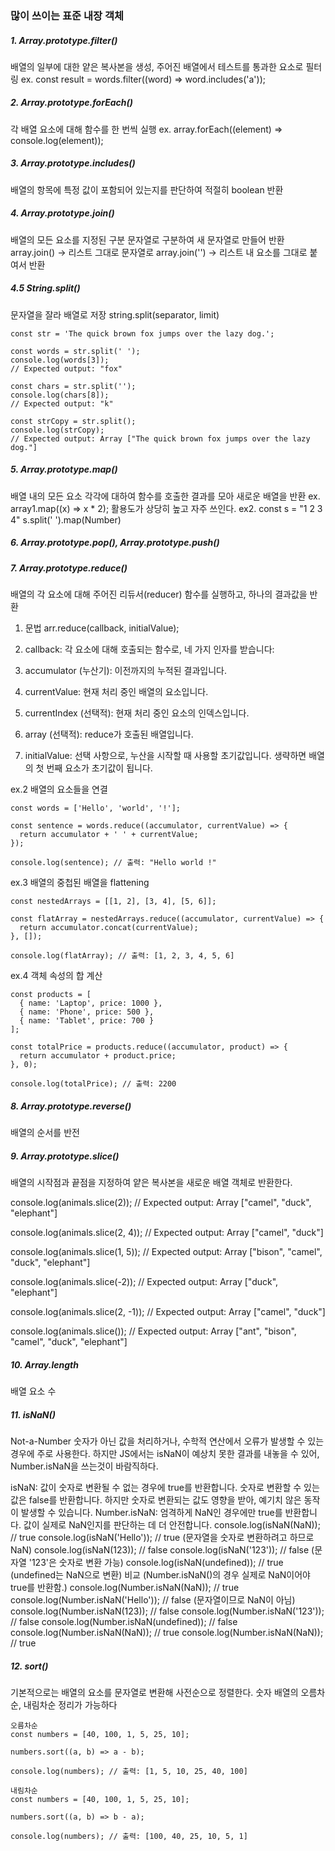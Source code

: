 ### 많이 쓰이는 표준 내장 객체

##### 1. Array.prototype.filter()

배열의 일부에 대한 얕은 복사본을 생성, 주어진 배열에서 테스트를 통과한 요소로 필터링
ex. const result = words.filter((word) => word.includes('a'));

##### 2. Array.prototype.forEach()

각 배열 요소에 대해 함수를 한 번씩 실행
ex. array.forEach((element) => console.log(element));

##### 3. Array.prototype.includes()

배열의 항목에 특정 값이 포함되어 있는지를 판단하여 적절히 boolean 반환

##### 4. Array.prototype.join()

배열의 모든 요소를 지정된 구분 문자열로 구분하여 새 문자열로 만들어 반환
array.join() -> 리스트 그대로 문자열로
array.join('') -> 리스트 내 요소를 그대로 붙여서 반환

##### 4.5 String.split()

문자열을 잘라 배열로 저장
string.split(separator, limit)

```
const str = 'The quick brown fox jumps over the lazy dog.';

const words = str.split(' ');
console.log(words[3]);
// Expected output: "fox"

const chars = str.split('');
console.log(chars[8]);
// Expected output: "k"

const strCopy = str.split();
console.log(strCopy);
// Expected output: Array ["The quick brown fox jumps over the lazy dog."]

```

##### 5. Array.prototype.map()

배열 내의 모든 요소 각각에 대하여 함수를 호출한 결과를 모아 새로운 배열을 반환
ex. array1.map((x) => x \* 2);
활용도가 상당히 높고 자주 쓰인다.
ex2. 
const s = "1 2 3 4"
s.split(' ').map(Number)

##### 6. Array.prototype.pop(), Array.prototype.push()

##### 7. Array.prototype.reduce()

배열의 각 요소에 대해 주어진 리듀서(reducer) 함수를 실행하고, 하나의 결과값을 반환

1. 문법
   arr.reduce(callback, initialValue);

1. callback: 각 요소에 대해 호출되는 함수로, 네 가지 인자를 받습니다:
1. accumulator (누산기): 이전까지의 누적된 결과입니다.
1. currentValue: 현재 처리 중인 배열의 요소입니다.
1. currentIndex (선택적): 현재 처리 중인 요소의 인덱스입니다.
1. array (선택적): reduce가 호출된 배열입니다.
1. initialValue: 선택 사항으로, 누산을 시작할 때 사용할 초기값입니다. 생략하면 배열의 첫 번째 요소가 초기값이 됩니다.

ex.2 배열의 요소들을 연결

```
const words = ['Hello', 'world', '!'];

const sentence = words.reduce((accumulator, currentValue) => {
  return accumulator + ' ' + currentValue;
});

console.log(sentence); // 출력: "Hello world !"
```

ex.3 배열의 중첩된 배열을 flattening

```
const nestedArrays = [[1, 2], [3, 4], [5, 6]];

const flatArray = nestedArrays.reduce((accumulator, currentValue) => {
  return accumulator.concat(currentValue);
}, []);

console.log(flatArray); // 출력: [1, 2, 3, 4, 5, 6]
```

ex.4 객체 속성의 합 계산

```
const products = [
  { name: 'Laptop', price: 1000 },
  { name: 'Phone', price: 500 },
  { name: 'Tablet', price: 700 }
];

const totalPrice = products.reduce((accumulator, product) => {
  return accumulator + product.price;
}, 0);

console.log(totalPrice); // 출력: 2200
```

##### 8. Array.prototype.reverse()

배열의 순서를 반전

##### 9. Array.prototype.slice()

배열의 시작점과 끝점을 지정하여 얕은 복사본을 새로운 배열 객체로 반환한다.

console.log(animals.slice(2));
// Expected output: Array ["camel", "duck", "elephant"]

console.log(animals.slice(2, 4));
// Expected output: Array ["camel", "duck"]

console.log(animals.slice(1, 5));
// Expected output: Array ["bison", "camel", "duck", "elephant"]

console.log(animals.slice(-2));
// Expected output: Array ["duck", "elephant"]

console.log(animals.slice(2, -1));
// Expected output: Array ["camel", "duck"]

console.log(animals.slice());
// Expected output: Array ["ant", "bison", "camel", "duck", "elephant"]

##### 10. Array.length

배열 요소 수

##### 11. isNaN()

Not-a-Number
숫자가 아닌 값을 처리하거나, 수학적 연산에서 오류가 발생할 수 있는 경우에 주로 사용한다.
하지만 JS에서는 isNaN이 예상치 못한 결과를 내놓을 수 있어, Number.isNaN을 쓰는것이 바람직하다.

isNaN: 값이 숫자로 변환될 수 없는 경우에 true를 반환합니다. 숫자로 변환할 수 있는 값은 false를 반환합니다. 하지만 숫자로 변환되는 값도 영향을 받아, 예기치 않은 동작이 발생할 수 있습니다.
Number.isNaN: 엄격하게 NaN인 경우에만 true를 반환합니다. 값이 실제로 NaN인지를 판단하는 데 더 안전합니다.
console.log(isNaN(NaN));       // true
console.log(isNaN('Hello'));   // true (문자열을 숫자로 변환하려고 하므로 NaN)
console.log(isNaN(123));       // false
console.log(isNaN('123'));     // false (문자열 '123'은 숫자로 변환 가능)
console.log(isNaN(undefined)); // true (undefined는 NaN으로 변환)
비교 (Number.isNaN()의 경우 실제로 NaN이어야 true를 반환함.)
console.log(Number.isNaN(NaN));         // true
console.log(Number.isNaN('Hello'));     // false (문자열이므로 NaN이 아님)
console.log(Number.isNaN(123));         // false
console.log(Number.isNaN('123'));       // false
console.log(Number.isNaN(undefined));   // false
console.log(Number.isNaN(NaN));         // true
console.log(Number.isNaN(NaN));         // true

##### 12. sort()

기본적으로는 배열의 요소를 문자열로 변환해 사전순으로 정렬한다.
숫자 배열의 오름차순, 내림차순 정리가 가능하다

```
오름차순
const numbers = [40, 100, 1, 5, 25, 10];

numbers.sort((a, b) => a - b);

console.log(numbers); // 출력: [1, 5, 10, 25, 40, 100]

내림차순
const numbers = [40, 100, 1, 5, 25, 10];

numbers.sort((a, b) => b - a);

console.log(numbers); // 출력: [100, 40, 25, 10, 5, 1]
```
